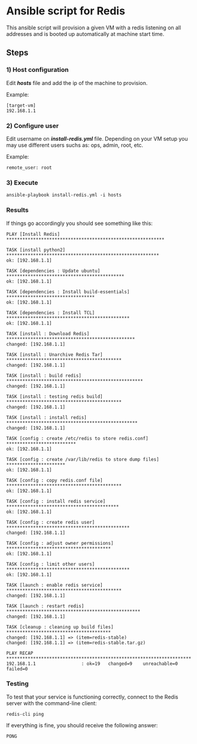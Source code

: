 # Ansible script for Redis


This ansible script will provision a given VM with a redis listening on all addresses and is booted up automatically at machine start time.

## Steps
### 1) Host configuration
Edit ***hosts*** file and add the ip of the machine to provision.

Example:

```
[target-vm]  
192.168.1.1
```

### 2) Configure user

Edit username on ***install-redis.yml*** file. Depending on your VM setup you may use different users suchs as: ops, admin, root, etc.

Example:

```
remote_user: root
```

### 3) Execute
```
ansible-playbook install-redis.yml -i hosts
```

### Results

If things go accordingly you should see something like this:

```
PLAY [Install Redis] ***********************************************************

TASK [install python2] *********************************************************
ok: [192.168.1.1]

TASK [dependencies : Update ubuntu] ********************************************
ok: [192.168.1.1]

TASK [dependencies : Install build-essentials] *********************************
ok: [192.168.1.1]

TASK [dependencies : Install TCL] **********************************************
ok: [192.168.1.1]

TASK [install : Download Redis] ************************************************
changed: [192.168.1.1]

TASK [install : Unarchive Redis Tar] *******************************************
changed: [192.168.1.1]

TASK [install : build redis] ***************************************************
changed: [192.168.1.1]

TASK [install : testing redis build] *******************************************
changed: [192.168.1.1]

TASK [install : install redis] *************************************************
changed: [192.168.1.1]

TASK [config : create /etc/redis to store redis.conf] **************************
ok: [192.168.1.1]

TASK [config : create /var/lib/redis to store dump files] **********************
ok: [192.168.1.1]

TASK [config : copy redis.conf file] *******************************************
ok: [192.168.1.1]

TASK [config : install redis service] ******************************************
ok: [192.168.1.1]

TASK [config : create redis user] **********************************************
changed: [192.168.1.1]

TASK [config : adjust owner permissions] ***************************************
ok: [192.168.1.1]

TASK [config : limit other users] **********************************************
ok: [192.168.1.1]

TASK [launch : enable redis service] *******************************************
changed: [192.168.1.1]

TASK [launch : restart redis] **************************************************
changed: [192.168.1.1]

TASK [cleanup : cleaning up build files] ***************************************
changed: [192.168.1.1] => (item=redis-stable)
changed: [192.168.1.1] => (item=redis-stable.tar.gz)

PLAY RECAP *********************************************************************
192.168.1.1                 : ok=19   changed=9    unreachable=0    failed=0
```


### Testing
To test that your service is functioning correctly, connect to the Redis server with the command-line client:

```
redis-cli ping
```

If everything is fine, you should receive the following answer:  

```
PONG
```